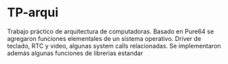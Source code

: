 # TP-arqui
Trabajo práctico de arquitectura de computadoras. Basado en Pure64 se agregaron funciones elementales de un sistema operativo. Driver de teclado, RTC y video, algunas system calls relacionadas. Se implementaron además algunas funciones de librerias estandar 
